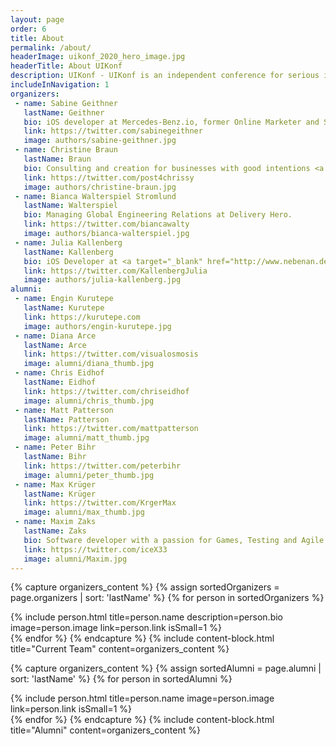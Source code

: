 ```yaml
---
layout: page
order: 6
title: About
permalink: /about/
headerImage: uikonf_2020_hero_image.jpg
headerTitle: About UIKonf
description: UIKonf - UIKonf is an independent conference for serious iOS developers
includeInNavigation: 1
organizers:
 - name: Sabine Geithner
   lastName: Geithner
   bio: iOS developer at Mercedes-Benz.io, former Online Marketer and Scientist.
   link: https://twitter.com/sabinegeithner
   image: authors/sabine-geithner.jpg
 - name: Christine Braun
   lastName: Braun
   bio: Consulting and creation for businesses with good intentions <a href="mailto:post@chrissybrown.com">post@chrissybrown.com</a>.
   link: https://twitter.com/post4chrissy
   image: authors/christine-braun.jpg
 - name: Bianca Walterspiel Stromlund
   lastName: Walterspiel
   bio: Managing Global Engineering Relations at Delivery Hero.
   link: https://twitter.com/biancawalty
   image: authors/bianca-walterspiel.jpg
 - name: Julia Kallenberg
   lastName: Kallenberg
   bio: iOS Developer at <a target="_blank" href="http://www.nebenan.de">nebenan.de</a>. Traveler and former project manager for renewable energies.
   link: https://twitter.com/KallenbergJulia
   image: authors/julia-kallenberg.jpg
alumni:
 - name: Engin Kurutepe
   lastName: Kurutepe
   link: https://kurutepe.com
   image: authors/engin-kurutepe.jpg
 - name: Diana Arce
   lastName: Arce
   link: https://twitter.com/visualosmosis
   image: alumni/diana_thumb.jpg
 - name: Chris Eidhof
   lastName: Eidhof
   link: https://twitter.com/chriseidhof
   image: alumni/chris_thumb.jpg
 - name: Matt Patterson
   lastName: Patterson
   link: https://twitter.com/mattpatterson
   image: alumni/matt_thumb.jpg
 - name: Peter Bihr
   lastName: Bihr
   link: https://twitter.com/peterbihr
   image: alumni/peter_thumb.jpg
 - name: Max Krüger
   lastName: Krüger
   link: https://twitter.com/KrgerMax
   image: alumni/max_thumb.jpg
 - name: Maxim Zaks
   lastName: Zaks
   bio: Software developer with a passion for Games, Testing and Agile.
   link: https://twitter.com/iceX33
   image: alumni/Maxim.jpg
---
```


{% capture organizers_content %}
	{% assign sortedOrganizers = page.organizers | sort: 'lastName' %}
	{% for person in sortedOrganizers %}
		<div class="uk-width-1-1@s uk-width-1-4@m uk-text-center uk-margin-medium-bottom">
        {% include person.html title=person.name description=person.bio image=person.image link=person.link isSmall=1 %}
	  </div>
	{% endfor %}
{% endcapture %}
{% include content-block.html title="Current Team" content=organizers_content %}


{% capture organizers_content %}
	{% assign sortedAlumni = page.alumni | sort: 'lastName' %}
	{% for person in sortedAlumni %}
		<div class="uk-width-1-1@s uk-width-1-6@m uk-text-center uk-margin-medium-bottom">
        {% include person.html title=person.name image=person.image link=person.link isSmall=1 %}
	  </div>
	{% endfor %}
{% endcapture %}
{% include content-block.html title="Alumni" content=organizers_content %}

